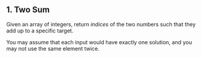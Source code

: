 ## 1. Two Sum

Given an array of integers, return *indices* of the two numbers such that they add up to a specific target.  

You may assume that each input would have exactly one solution, and you may not use the same element twice.  
